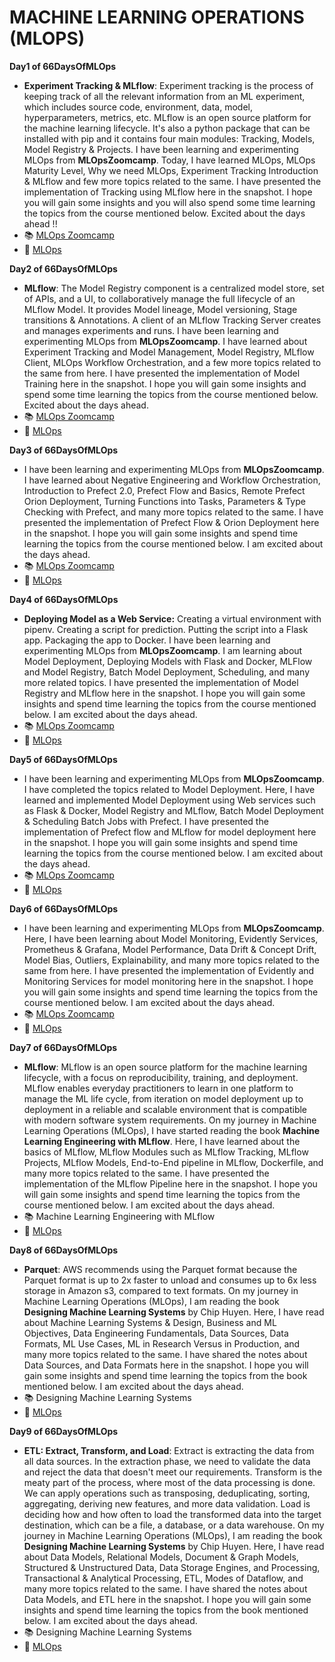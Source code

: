 # **MACHINE LEARNING OPERATIONS (MLOPS)**

**Day1 of 66DaysOfMLOps**
- **Experiment Tracking & MLflow**: Experiment tracking is the process of keeping track of all the relevant information from an ML experiment, which includes source code, environment, data, model, hyperparameters, metrics, etc. MLflow is an open source platform for the machine learning lifecycle. It's also a python package that can be installed with pip and it contains four main modules: Tracking, Models, Model Registry & Projects. I have been learning and experimenting MLOps from **MLOpsZoomcamp**. Today, I have learned MLOps, MLOps Maturity Level, Why we need MLOps, Experiment Tracking Introduction & MLflow and few more topics related to the same. I have presented the implementation of Tracking using MLflow here in the snapshot. I hope you will gain some insights and you will also spend some time learning the topics from the course mentioned below. Excited about the days ahead !!
- 📚 [MLOps Zoomcamp](https://lnkd.in/dFqXZcdw)
- 📒 [MLOps](https://lnkd.in/de8a3wXt)

**Day2 of 66DaysOfMLOps**
- **MLflow**: The Model Registry component is a centralized model store, set of APIs, and a UI, to collaboratively manage the full lifecycle of an MLflow Model. It provides Model lineage, Model versioning, Stage transitions & Annotations. A client of an MLflow Tracking Server creates and manages experiments and runs.  I have been learning and experimenting MLOps from **MLOpsZoomcamp**. I have learned about Experiment Tracking and Model Management, Model Registry, MLflow Client, MLOps Workflow Orchestration, and a few more topics related to the same from here. I have presented the implementation of Model Training here in the snapshot. I hope you will gain some insights and spend some time learning the topics from the course mentioned below. Excited about the days ahead.
- 📚 [MLOps Zoomcamp](https://lnkd.in/dFqXZcdw)
- 📒 [MLOps](https://lnkd.in/de8a3wXt)

**Day3 of 66DaysOfMLOps**
- I have been learning and experimenting MLOps from **MLOpsZoomcamp**. I have learned about Negative Engineering and Workflow Orchestration, Introduction to Prefect 2.0, Prefect Flow and Basics, Remote Prefect Orion Deployment, Turning Functions into Tasks, Parameters & Type Checking with Prefect, and many more topics related to the same. I have presented the implementation of Prefect Flow & Orion Deployment here in the snapshot. I hope you will gain some insights and spend time learning the topics from the course mentioned below. I am excited about the days ahead.
- 📚 [MLOps Zoomcamp](https://lnkd.in/dFqXZcdw)
- 📒 [MLOps](https://lnkd.in/de8a3wXt)

**Day4 of 66DaysOfMLOps**
- **Deploying Model as a Web Service:** Creating a virtual environment with pipenv. Creating a script for prediction. Putting the script into a Flask app. Packaging the app to Docker. I have been learning and experimenting MLOps from **MLOpsZoomcamp**. I am learning about Model Deployment, Deploying Models with Flask and Docker, MLFlow and Model Registry, Batch Model Deployment, Scheduling, and many more related topics. I have presented the implementation of Model Registry and MLflow here in the snapshot. I hope you will gain some insights and spend time learning the topics from the course mentioned below. I am excited about the days ahead.
- 📚 [MLOps Zoomcamp](https://lnkd.in/dFqXZcdw)
- 📒 [MLOps](https://lnkd.in/de8a3wXt)

**Day5 of 66DaysOfMLOps**
- I have been learning and experimenting MLOps from **MLOpsZoomcamp**. I have completed the topics related to Model Deployment. Here, I have learned and implemented Model Deployment using Web services such as Flask & Docker, Model Registry and MLflow, Batch Model Deployment & Scheduling Batch Jobs with Prefect. I have presented the implementation of Prefect flow and MLflow for model deployment here in the snapshot. I hope you will gain some insights and spend time learning the topics from the course mentioned below. I am excited about the days ahead.
- 📚 [MLOps Zoomcamp](https://lnkd.in/dFqXZcdw)
- 📒 [MLOps](https://lnkd.in/de8a3wXt)

**Day6 of 66DaysOfMLOps**
- I have been learning and experimenting MLOps from **MLOpsZoomcamp**. Here, I have been learning about Model Monitoring, Evidently Services, Prometheus & Grafana, Model Performance, Data Drift & Concept Drift, Model Bias, Outliers, Explainability, and many more topics related to the same from here. I have presented the implementation of Evidently and Monitoring Services for model monitoring here in the snapshot. I hope you will gain some insights and spend time learning the topics from the course mentioned below. I am excited about the days ahead.
- 📚 [MLOps Zoomcamp](https://lnkd.in/dFqXZcdw)
- 📒 [MLOps](https://lnkd.in/de8a3wXt)

**Day7 of 66DaysOfMLOps**
- **MLflow**: MLflow is an open source platform for the machine learning lifecycle, with a focus on reproducibility, training, and deployment. MLflow enables everyday practitioners to learn in one platform to manage the ML life cycle, from iteration on model deployment up to deployment in a reliable and scalable environment that is compatible with modern software system requirements. On my journey in Machine Learning Operations (MLOps), I have started reading the book **Machine Learning Engineering with MLflow**. Here, I have learned about the basics of MLflow, MLflow Modules such as MLflow Tracking, MLflow Projects, MLflow Models, End-to-End pipeline in MLflow, Dockerfile, and many more topics related to the same. I have presented the implementation of the MLflow Pipeline here in the snapshot. I hope you will gain some insights and spend time learning the topics from the course mentioned below. I am excited about the days ahead.
- 📚 Machine Learning Engineering with MLflow
- 📒 [MLOps](https://github.com/ThinamXx/MLOps/tree/main/ML%20Engineering%20MLFlow)

**Day8 of 66DaysOfMLOps**
- **Parquet**: AWS recommends using the Parquet format because the Parquet format is up to 2x faster to unload and consumes up to 6x less storage in Amazon s3, compared to text formats. On my journey in Machine Learning Operations (MLOps), I am reading the book **Designing Machine Learning Systems** by Chip Huyen. Here, I have read about Machine Learning Systems & Design, Business and ML Objectives, Data Engineering Fundamentals, Data Sources, Data Formats, ML Use Cases, ML in Research Versus in Production, and many more topics related to the same. I have shared the notes about Data Sources, and Data Formats here in the snapshot. I hope you will gain some insights and spend time learning the topics from the book mentioned below. I am excited about the days ahead.
- 📚 Designing Machine Learning Systems
- 📒 [MLOps](https://github.com/ThinamXx/MLOps/tree/main/ML%20Engineering%20MLFlow)

**Day9 of 66DaysOfMLOps**
- **ETL: Extract, Transform, and Load**: Extract is extracting the data from all data sources. In the extraction phase, we need to validate the data and reject the data that doesn't meet our requirements. Transform is the meaty part of the process, where most of the data processing is done. We can apply operations such as transposing, deduplicating, sorting, aggregating, deriving new features, and more data validation. Load is deciding how and how often to load the transformed data into the target destination, which can be a file, a database, or a data warehouse. On my journey in Machine Learning Operations (MLOps), I am reading the book **Designing Machine Learning Systems** by Chip Huyen. Here, I have read about Data Models, Relational Models, Document & Graph Models, Structured & Unstructured Data, Data Storage Engines, and Processing, Transactional & Analytical Processing, ETL, Modes of Dataflow, and many more topics related to the same. I have shared the notes about Data Models, and ETL here in the snapshot. I hope you will gain some insights and spend time learning the topics from the book mentioned below. I am excited about the days ahead.
- 📚 Designing Machine Learning Systems
- 📒 [MLOps](https://github.com/ThinamXx/MLOps/tree/main/ML%20Engineering%20MLFlow)
